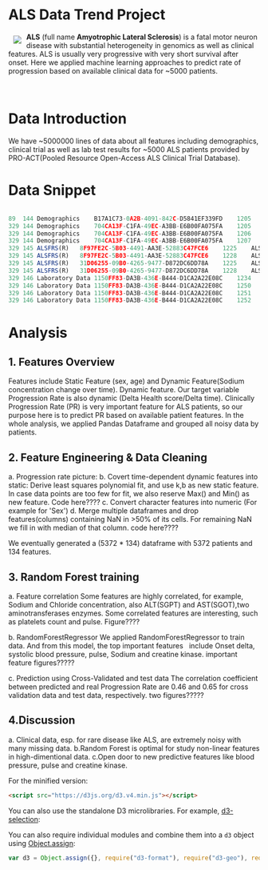 # ALS Data Trend Project

<a href=""><img src="https://upload.wikimedia.org/wikipedia/en/e/ef/ALS_Association_logo.gif" align="left" hspace="10" vspace="6"></a>

**ALS** (full name **Amyotrophic Lateral Sclerosis**) is a fatal motor neuron disease with substantial heterogeneity in genomics as well as clinical features. ALS is usually very progressive with very short survival after onset. Here we applied machine learning approaches to predict rate of progression based on available clinical data for ~5000 patients.



<br>

# Data Introduction
We have ~5000000 lines of data about all features including demographics, clinical trial as well as lab test results for ~5000 ALS patients provided by PRO-ACT(Pooled Resource Open-Access ALS Clinical Trial Database).



# Data Snippet

```js

89	144	Demographics	B17A1C73-0A2B-4091-842C-D5841EF339FD	1205	Sex	Male <br>
329	144	Demographics	704CA13F-C1FA-49EC-A3BB-E6B00FA075FA	1205	Sex	Female <br>
329	144	Demographics	704CA13F-C1FA-49EC-A3BB-E6B00FA075FA	1206	Race - American Indian/Alaska Native <br>
329	144	Demographics	704CA13F-C1FA-49EC-A3BB-E6B00FA075FA	1207	Race - Asian	<br>
329	145	ALSFRS(R)	8F97FE2C-5B03-4491-AA3E-52883C47FCE6	1225	ALSFRS Delta	189 <br>
329	145	ALSFRS(R)	8F97FE2C-5B03-4491-AA3E-52883C47FCE6	1228	ALSFRS Total	25  <br>
329	145	ALSFRS(R)	31D06255-09B0-4265-9477-D872DC6DD78A	1225	ALSFRS Delta	212 <br>
329	145	ALSFRS(R)	31D06255-09B0-4265-9477-D872DC6DD78A	1228	ALSFRS Total	30  <br>
329	146	Laboratory Data	1150FF83-DA3B-436E-B444-D1CA2A22E08C	1234	Laboratory Delta	0 <br>
329	146	Laboratory Data	1150FF83-DA3B-436E-B444-D1CA2A22E08C	1250	Test Name	Sodium  <br>
329	146	Laboratory Data	1150FF83-DA3B-436E-B444-D1CA2A22E08C	1251	Test Result	138     <br>
329	146	Laboratory Data	1150FF83-DA3B-436E-B444-D1CA2A22E08C	1252	Test Unit	mmol/L  <br>

```

# Analysis

## 1. Features Overview 
Features include Static Feature (sex, age) and Dynamic Feature(Sodium concentration change over time).
Dynamic feature. Our target variable Progression Rate is also dynamic (Delta Health score/Delta time).
Clinically Progression Rate (PR) is very important feature for ALS patients, so our purpose here is to 
predict PR based on available patient features.
In the whole analysis, we applied Pandas Dataframe and grouped all noisy data by patients.



## 2. Feature Engineering & Data Cleaning
a. Progression rate picture:
b. Covert time-dependent dynamic features into static:
   Derive least squares polynomial fit, and use k,b as new static feature.
   In case data points are too few for fit, we also reserve Max() and Min() as new feature.
   Code here????
c. Convert character features into numeric (For example for 'Sex')
d. Merge multiple dataframes and drop features(columns) containing NaN in >50% of its cells. 
   For remaining NaN we fill in with median of that column.
   code here????

We eventually generated a (5372 * 134) dataframe with 5372 patients and 134 features.



## 3. Random Forest training
a. Feature correlation
   Some features are highly correlated, for example, Sodium and Chloride concentration, 
   also ALT(SGPT) and AST(SGOT),two aminotransferases enzymes.
   Some correlated features are interesting, such as platelets count and pulse.
   Figure????

b. RandomForestRegressor 
   We applied RandomForestRegressor to train data. And from this model, the top important features
   include Onset delta, systolic blood pressure, pulse, Sodium and creatine kinase.
   important feature figures?????

c. Prediction using Cross-Validated and test data
   The correlation coefficient between predicted and real Progression Rate are 0.46 and 0.65 for 
   cross validation data and test data, respectively.
   two figures?????
   
   
## 4.Discussion
a. Clinical data, esp. for rare disease like ALS, are extremely noisy with many missing data.
b.Random Forest is optimal for study non-linear features in high-dimentional data.
c.Open door to new predictive features like blood pressure, pulse and creatine kinase.



For the minified version:

```html
<script src="https://d3js.org/d3.v4.min.js"></script>
```

You can also use the standalone D3 microlibraries. For example, [d3-selection](https://github.com/d3/d3-selection):



You can also require individual modules and combine them into a `d3` object using [Object.assign](https://developer.mozilla.org/en-US/docs/Web/JavaScript/Reference/Global_Objects/Object/assign):

```js
var d3 = Object.assign({}, require("d3-format"), require("d3-geo"), require("d3-geo-projection"));
```


